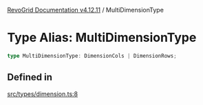 [RevoGrid Documentation v4.12.11](README.md) / MultiDimensionType

# Type Alias: MultiDimensionType

```ts
type MultiDimensionType: DimensionCols | DimensionRows;
```

## Defined in

[src/types/dimension.ts:8](https://github.com/revolist/revogrid/blob/6f8df4eb606fcbd6f32b575f3753800c08ad78f6/src/types/dimension.ts#L8)
